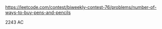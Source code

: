 https://leetcode.com/contest/biweekly-contest-76/problems/number-of-ways-to-buy-pens-and-pencils

2243 AC